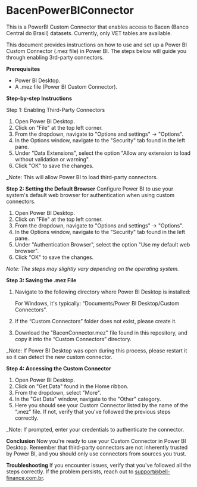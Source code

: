 # BacenPowerBIConnector
This is a PowerBI Custom Connector that enables access to Bacen (Banco Central do Brasil) datasets. Currently, only VET tables are available.

This document provides instructions on how to use and set up a Power BI Custom Connector (.mez file) in Power BI. The steps below will guide you through enabling 3rd-party connectors.

**Prerequisites**
- Power BI Desktop.
- A .mez file (Power BI Custom Connector).

**Step-by-step Instructions**

Step 1: Enabling Third-Party Connectors
1. Open Power BI Desktop.
2. Click on "File" at the top left corner.
3. From the dropdown, navigate to "Options and settings" -> "Options".
4. In the Options window, navigate to the "Security" tab found in the left pane.
5. Under "Data Extensions", select the option "Allow any extension to load without validation or warning".
6. Click "OK" to save the changes.

_Note: This will allow Power BI to load third-party connectors.

**Step 2: Setting the Default Browser**
Configure Power BI to use your system's default web browser for authentication when using custom connectors. 

1. Open Power BI Desktop.
2. Click on "File" at the top left corner.
3. From the dropdown, navigate to "Options and settings" -> "Options".
4. In the Options window, navigate to the "Security" tab found in the left pane.
5. Under "Authentication Browser", select the option "Use my default web browser".
6. Click "OK" to save the changes.

_Note: The steps may slightly vary depending on the operating system._

**Step 3: Saving the .mez File**
1. Navigate to the following directory where Power BI Desktop is installed:

   For Windows, it's typically: “Documents/Power BI Desktop/Custom Connectors”.

2. If the “Custom Connectors” folder does not exist, please create it.
3. Download the "BacenConnector.mez" file found in this repository, and copy it into the “Custom Connectors” directory.

_Note: If Power BI Desktop was open during this process, please restart it so it can detect the new custom connector.

**Step 4: Accessing the Custom Connector**
1. Open Power BI Desktop.
2. Click on "Get Data" found in the Home ribbon.
3. From the dropdown, select "More".
4. In the "Get Data" window, navigate to the "Other" category.
5. Here you should see your Custom Connector listed by the name of the “.mez” file. If not, verify that you've followed the previous steps correctly.

_Note: If prompted, enter your credentials to authenticate the connector. 

**Conclusion**
Now you're ready to use your Custom Connector in Power BI Desktop. Remember that third-party connectors are not inherently trusted by Power BI, and you should only use connectors from sources you trust.

**Troubleshooting**
If you encounter issues, verify that you've followed all the steps correctly. If the problem persists, reach out to support@bell-finance.com.br.

